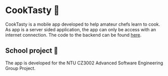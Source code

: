 # CookTasty :egg:

CookTasty is a mobile app developed to help amateur chefs learn to cook. As app is a server sided application, the app can only be access with an internet connection. The code to the backend can be found [here](https://github.com/sohjunjie/the7chefs_backend).

## School project :school:
The app is developed for the NTU CZ3002 Advanced Software Engineering Group Project.
